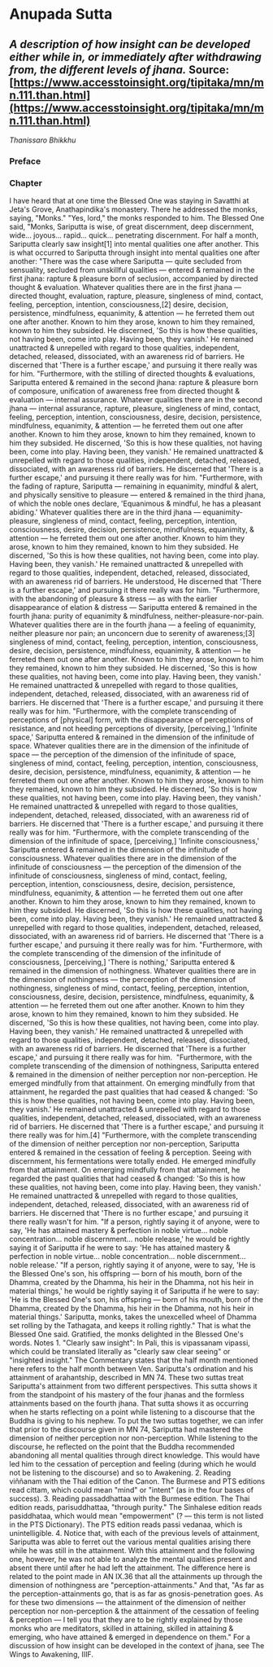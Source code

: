 # Anupada Sutta
*A description of how insight can be developed either while in, or immediately after withdrawing from, the different levels of jhana.*
Source: [https://www.accesstoinsight.org/tipitaka/mn/mn.111.than.html](https://www.accesstoinsight.org/tipitaka/mn/mn.111.than.html)
---
*Thanissaro Bhikkhu*
### Preface
### Chapter
I have heard that at one time the Blessed One was staying in Savatthi at Jeta's Grove, Anathapindika's monastery. There he addressed the monks, saying, "Monks."
"Yes, lord," the monks responded to him.
The Blessed One said, "Monks, Sariputta is wise, of great discernment, deep discernment, wide... joyous... rapid... quick... penetrating discernment. For half a month, Sariputta clearly saw insight[1] into mental qualities one after another. This is what occurred to Sariputta through insight into mental qualities one after another:
"There was the case where Sariputta — quite secluded from sensuality, secluded from unskillful qualities — entered & remained in the first jhana: rapture & pleasure born of seclusion, accompanied by directed thought & evaluation. Whatever qualities there are in the first jhana — directed thought, evaluation, rapture, pleasure, singleness of mind, contact, feeling, perception, intention, consciousness,[2] desire, decision, persistence, mindfulness, equanimity, & attention — he ferreted them out one after another. Known to him they arose, known to him they remained, known to him they subsided. He discerned, 'So this is how these qualities, not having been, come into play. Having been, they vanish.' He remained unattracted & unrepelled with regard to those qualities, independent, detached, released, dissociated, with an awareness rid of barriers. He discerned that 'There is a further escape,' and pursuing it there really was for him.
"Furthermore, with the stilling of directed thoughts & evaluations, Sariputta entered & remained in the second jhana: rapture & pleasure born of composure, unification of awareness free from directed thought & evaluation — internal assurance. Whatever qualities there are in the second jhana — internal assurance, rapture, pleasure, singleness of mind, contact, feeling, perception, intention, consciousness, desire, decision, persistence, mindfulness, equanimity, & attention — he ferreted them out one after another. Known to him they arose, known to him they remained, known to him they subsided. He discerned, 'So this is how these qualities, not having been, come into play. Having been, they vanish.' He remained unattracted & unrepelled with regard to those qualities, independent, detached, released, dissociated, with an awareness rid of barriers. He discerned that 'There is a further escape,' and pursuing it there really was for him.
"Furthermore, with the fading of rapture, Sariputta — remaining in equanimity, mindful & alert, and physically sensitive to pleasure — entered & remained in the third jhana, of which the noble ones declare, 'Equanimous & mindful, he has a pleasant abiding.' Whatever qualities there are in the third jhana — equanimity-pleasure, singleness of mind, contact, feeling, perception, intention, consciousness, desire, decision, persistence, mindfulness, equanimity, & attention — he ferreted them out one after another. Known to him they arose, known to him they remained, known to him they subsided. He discerned, 'So this is how these qualities, not having been, come into play. Having been, they vanish.' He remained unattracted & unrepelled with regard to those qualities, independent, detached, released, dissociated, with an awareness rid of barriers. He understood, He discerned that 'There is a further escape,' and pursuing it there really was for him.
"Furthermore, with the abandoning of pleasure & stress — as with the earlier disappearance of elation & distress — Sariputta entered & remained in the fourth jhana: purity of equanimity & mindfulness, neither-pleasure-nor-pain. Whatever qualities there are in the fourth jhana — a feeling of equanimity, neither pleasure nor pain; an unconcern due to serenity of awareness;[3] singleness of mind, contact, feeling, perception, intention, consciousness, desire, decision, persistence, mindfulness, equanimity, & attention — he ferreted them out one after another. Known to him they arose, known to him they remained, known to him they subsided. He discerned, 'So this is how these qualities, not having been, come into play. Having been, they vanish.' He remained unattracted & unrepelled with regard to those qualities, independent, detached, released, dissociated, with an awareness rid of barriers. He discerned that 'There is a further escape,' and pursuing it there really was for him.
"Furthermore, with the complete transcending of perceptions of [physical] form, with the disappearance of perceptions of resistance, and not heeding perceptions of diversity, [perceiving,] 'Infinite space,' Sariputta entered & remained in the dimension of the infinitude of space. Whatever qualities there are in the dimension of the infinitude of space  — the perception of the dimension of the infinitude of space, singleness of mind, contact, feeling, perception, intention, consciousness, desire, decision, persistence, mindfulness, equanimity, & attention — he ferreted them out one after another. Known to him they arose, known to him they remained, known to him they subsided. He discerned, 'So this is how these qualities, not having been, come into play. Having been, they vanish.' He remained unattracted & unrepelled with regard to those qualities, independent, detached, released, dissociated, with an awareness rid of barriers. He discerned that 'There is a further escape,' and pursuing it there really was for him.
"Furthermore, with the complete transcending of the dimension of the infinitude of space, [perceiving,] 'Infinite consciousness,' Sariputta entered & remained in the dimension of the infinitude of consciousness. Whatever qualities there are in the dimension of the infinitude of consciousness  — the perception of the dimension of the infinitude of consciousness, singleness of mind, contact, feeling, perception, intention, consciousness, desire, decision, persistence, mindfulness, equanimity, & attention — he ferreted them out one after another. Known to him they arose, known to him they remained, known to him they subsided. He discerned, 'So this is how these qualities, not having been, come into play. Having been, they vanish.' He remained unattracted & unrepelled with regard to those qualities, independent, detached, released, dissociated, with an awareness rid of barriers. He discerned that 'There is a further escape,' and pursuing it there really was for him.
"Furthermore, with the complete transcending of the dimension of the infinitude of consciousness, [perceiving,] 'There is nothing,' Sariputta entered & remained in the dimension of nothingness. Whatever qualities there are in the dimension of nothingness — the perception of the dimension of nothingness, singleness of mind, contact, feeling, perception, intention, consciousness, desire, decision, persistence, mindfulness, equanimity, & attention — he ferreted them out one after another. Known to him they arose, known to him they remained, known to him they subsided. He discerned, 'So this is how these qualities, not having been, come into play. Having been, they vanish.' He remained unattracted & unrepelled with regard to those qualities, independent, detached, released, dissociated, with an awareness rid of barriers. He discerned that 'There is a further escape,' and pursuing it there really was for him.
 "Furthermore, with the complete transcending of the dimension of nothingness, Sariputta entered & remained in the dimension of neither perception nor non-perception. He emerged mindfully from that attainment. On emerging mindfully from that attainment, he regarded the past qualities that had ceased & changed: 'So this is how these qualities, not having been, come into play. Having been, they vanish.' He remained unattracted & unrepelled with regard to those qualities, independent, detached, released, dissociated, with an awareness rid of barriers. He discerned that 'There is a further escape,' and pursuing it there really was for him.[4]
"Furthermore, with the complete transcending of the dimension of neither perception nor non-perception, Sariputta entered & remained in the cessation of feeling & perception. Seeing with discernment, his fermentations were totally ended. He emerged mindfully from that attainment. On emerging mindfully from that attainment, he regarded the past qualities that had ceased & changed: 'So this is how these qualities, not having been, come into play. Having been, they vanish.' He remained unattracted & unrepelled with regard to those qualities, independent, detached, released, dissociated, with an awareness rid of barriers. He discerned that 'There is no further escape,' and pursuing it there really wasn't for him.
"If a person, rightly saying it of anyone, were to say, 'He has attained mastery & perfection in noble virtue... noble concentration... noble discernment... noble release,' he would be rightly saying it of Sariputta if he were to say: 'He has attained mastery & perfection in noble virtue... noble concentration... noble discernment... noble release.'
"If a person, rightly saying it of anyone, were to say, 'He is the Blessed One's son, his offspring — born of his mouth, born of the Dhamma, created by the Dhamma, his heir in the Dhamma, not his heir in material things,' he would be rightly saying it of Sariputta if he were to say: 'He is the Blessed One's son, his offspring — born of his mouth, born of the Dhamma, created by the Dhamma, his heir in the Dhamma, not his heir in material things.' Sariputta, monks, takes the unexcelled wheel of Dhamma set rolling by the Tathagata, and keeps it rolling rightly."
That is what the Blessed One said. Gratified, the monks delighted in the Blessed One's words.
Notes
1.
 "Clearly saw insight": In Pali, this is vipassanam vipassi, which could be translated literally as "clearly saw clear seeing" or "insighted insight." The Commentary states that the half month mentioned here refers to the half month between Ven. Sariputta's ordination and his attainment of arahantship, described in MN 74. These two suttas treat Sariputta's attainment from two different perspectives. This sutta shows it from the standpoint of his mastery of the four jhanas and the formless attainments based on the fourth jhana. That sutta shows it as occurring when he starts reflecting on a point while listening to a discourse that the Buddha is giving to his nephew. To put the two suttas together, we can infer that prior to the discourse given in MN 74, Sariputta had mastered the dimension of neither perception nor non-perception. While listening to the discourse, he reflected on the point that the Buddha recommended abandoning all mental qualities through direct knowledge. This would have led him to the cessation of perception and feeling (during which he would not be listening to the discourse) and so to Awakening.
2.
Reading viññanam with the Thai edition of the Canon. The Burmese and PTS editions read cittam, which could mean "mind" or "intent" (as in the four bases of success).
3.
Reading passaddhattaa with the Burmese edition. The Thai edition reads, parisuddhattaa, "through purity." The Sinhalese edition reads pasiddhataa, which would mean "empowerment" (? — this term is not listed in the PTS Dictionary). The PTS edition reads passi vedanaa, which is unintelligible.
4.
Notice that, with each of the previous levels of attainment, Sariputta was able to ferret out the various mental qualities arising there while he was still in the attainment. With this attainment and the following one, however, he was not able to analyze the mental qualities present and absent there until after he had left the attainment. The difference here is related to the point made in AN IX.36 that all the attainments up through the dimension of nothingness are "perception-attainments." And that, "As far as the perception-attainments go, that is as far as gnosis-penetration goes. As for these two dimensions — the attainment of the dimension of neither perception nor non-perception & the attainment of the cessation of feeling & perception — I tell you that they are to be rightly explained by those monks who are meditators, skilled in attaining, skilled in attaining & emerging, who have attained & emerged in dependence on them."
For a discussion of how insight can be developed in the context of jhana, see The Wings to Awakening, IIIF.